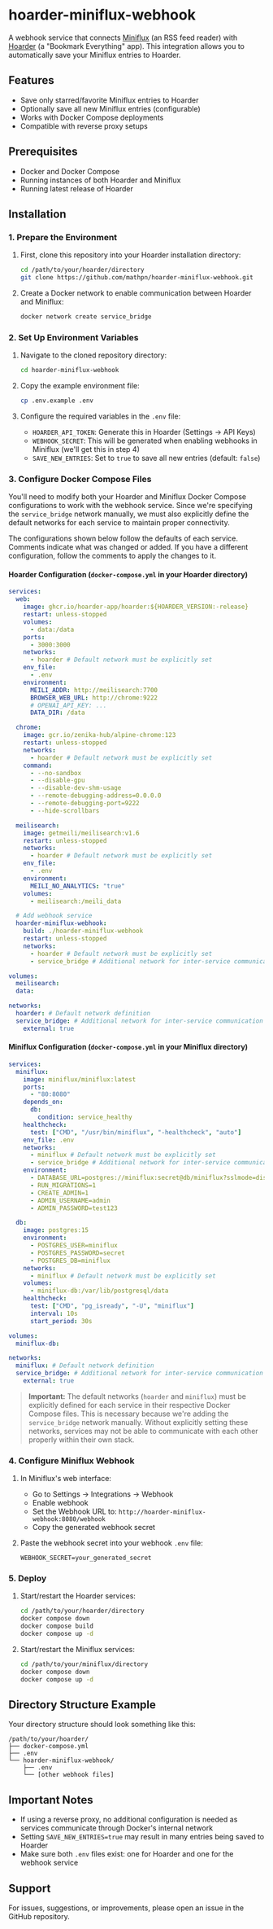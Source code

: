 # hoarder-miniflux-webhook

A webhook service that connects [Miniflux](https://miniflux.app/) (an RSS feed reader) with [Hoarder](https://docs.hoarder.app/) (a "Bookmark Everything" app). This integration allows you to automatically save your Miniflux entries to Hoarder.

## Features

- Save only starred/favorite Miniflux entries to Hoarder
- Optionally save all new Miniflux entries (configurable)
- Works with Docker Compose deployments
- Compatible with reverse proxy setups

## Prerequisites

- Docker and Docker Compose
- Running instances of both Hoarder and Miniflux
- Running latest release of Hoarder

## Installation

### 1. Prepare the Environment

1. First, clone this repository into your Hoarder installation directory:

   ```bash
   cd /path/to/your/hoarder/directory
   git clone https://github.com/mathpn/hoarder-miniflux-webhook.git
   ```

2. Create a Docker network to enable communication between Hoarder and Miniflux:

   ```bash
   docker network create service_bridge
   ```

### 2. Set Up Environment Variables

1. Navigate to the cloned repository directory:

   ```bash
   cd hoarder-miniflux-webhook
   ```

2. Copy the example environment file:

   ```bash
   cp .env.example .env
   ```

3. Configure the required variables in the `.env` file:

   - `HOARDER_API_TOKEN`: Generate this in Hoarder (Settings → API Keys)
   - `WEBHOOK_SECRET`: This will be generated when enabling webhooks in Miniflux (we'll get this in step 4)
   - `SAVE_NEW_ENTRIES`: Set to `true` to save all new entries (default: `false`)

### 3. Configure Docker Compose Files

You'll need to modify both your Hoarder and Miniflux Docker Compose configurations to work with the webhook service. Since we're specifying the `service_bridge` network manually, we must also explicitly define the default networks for each service to maintain proper connectivity.

The configurations shown below follow the defaults of each service. Comments indicate what was changed or added. If you have a different configuration, follow the comments to apply the changes to it.

#### Hoarder Configuration (`docker-compose.yml` in your Hoarder directory)

```yaml
services:
  web:
    image: ghcr.io/hoarder-app/hoarder:${HOARDER_VERSION:-release}
    restart: unless-stopped
    volumes:
      - data:/data
    ports:
      - 3000:3000
    networks:
      - hoarder # Default network must be explicitly set
    env_file:
      - .env
    environment:
      MEILI_ADDR: http://meilisearch:7700
      BROWSER_WEB_URL: http://chrome:9222
      # OPENAI_API_KEY: ...
      DATA_DIR: /data

  chrome:
    image: gcr.io/zenika-hub/alpine-chrome:123
    restart: unless-stopped
    networks:
      - hoarder # Default network must be explicitly set
    command:
      - --no-sandbox
      - --disable-gpu
      - --disable-dev-shm-usage
      - --remote-debugging-address=0.0.0.0
      - --remote-debugging-port=9222
      - --hide-scrollbars

  meilisearch:
    image: getmeili/meilisearch:v1.6
    restart: unless-stopped
    networks:
      - hoarder # Default network must be explicitly set
    env_file:
      - .env
    environment:
      MEILI_NO_ANALYTICS: "true"
    volumes:
      - meilisearch:/meili_data

  # Add webhook service
  hoarder-miniflux-webhook:
    build: ./hoarder-miniflux-webhook
    restart: unless-stopped
    networks:
      - hoarder # Default network must be explicitly set
      - service_bridge # Additional network for inter-service communication

volumes:
  meilisearch:
  data:

networks:
  hoarder: # Default network definition
  service_bridge: # Additional network for inter-service communication
    external: true
```

#### Miniflux Configuration (`docker-compose.yml` in your Miniflux directory)

```yaml
services:
  miniflux:
    image: miniflux/miniflux:latest
    ports:
      - "80:8080"
    depends_on:
      db:
        condition: service_healthy
    healthcheck:
      test: ["CMD", "/usr/bin/miniflux", "-healthcheck", "auto"]
    env_file: .env
    networks:
      - miniflux # Default network must be explicitly set
      - service_bridge # Additional network for inter-service communication
    environment:
      - DATABASE_URL=postgres://miniflux:secret@db/miniflux?sslmode=disable
      - RUN_MIGRATIONS=1
      - CREATE_ADMIN=1
      - ADMIN_USERNAME=admin
      - ADMIN_PASSWORD=test123

  db:
    image: postgres:15
    environment:
      - POSTGRES_USER=miniflux
      - POSTGRES_PASSWORD=secret
      - POSTGRES_DB=miniflux
    networks:
      - miniflux # Default network must be explicitly set
    volumes:
      - miniflux-db:/var/lib/postgresql/data
    healthcheck:
      test: ["CMD", "pg_isready", "-U", "miniflux"]
      interval: 10s
      start_period: 30s

volumes:
  miniflux-db:

networks:
  miniflux: # Default network definition
  service_bridge: # Additional network for inter-service communication
    external: true
```

> **Important:** The default networks (`hoarder` and `miniflux`) must be explicitly defined for each service in their respective Docker Compose files. This is necessary because we're adding the `service_bridge` network manually. Without explicitly setting these networks, services may not be able to communicate with each other properly within their own stack.

### 4. Configure Miniflux Webhook

1. In Miniflux's web interface:

   - Go to Settings → Integrations → Webhook
   - Enable webhook
   - Set the Webhook URL to: `http://hoarder-miniflux-webhook:8080/webhook`
   - Copy the generated webhook secret

2. Paste the webhook secret into your webhook `.env` file:

   ```env
   WEBHOOK_SECRET=your_generated_secret
   ```

### 5. Deploy

1. Start/restart the Hoarder services:

   ```bash
   cd /path/to/your/hoarder/directory
   docker compose down
   docker compose build
   docker compose up -d
   ```

2. Start/restart the Miniflux services:

   ```bash
   cd /path/to/your/miniflux/directory
   docker compose down
   docker compose up -d
   ```

## Directory Structure Example

Your directory structure should look something like this:

```
/path/to/your/hoarder/
├── docker-compose.yml
├── .env
└── hoarder-miniflux-webhook/
    ├── .env
    └── [other webhook files]
```

## Important Notes

- If using a reverse proxy, no additional configuration is needed as services communicate through Docker's internal network
- Setting `SAVE_NEW_ENTRIES=true` may result in many entries being saved to Hoarder
- Make sure both `.env` files exist: one for Hoarder and one for the webhook service

## Support

For issues, suggestions, or improvements, please open an issue in the GitHub repository.
